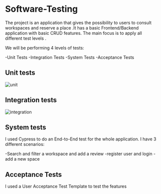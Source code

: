 # Software-Testing

The project is an application that gives the possibility to users to consult workspaces and  reserve a place .It has a basic Frontend/Backend application with basic CRUD 
features. The main focus is to apply all different test levels .


We will be performing 4 levels of tests:

-Unit Tests
-Integration Tests
-System Tests
-Acceptance Tests
## Unit tests
![unit](https://user-images.githubusercontent.com/62261901/172071660-7dfdaed7-7953-405b-ac11-c873f55e7081.PNG)
## Integration tests
![integration](https://user-images.githubusercontent.com/62261901/172071675-45388a12-14c1-4b12-bc65-8f1ebe6d86f0.PNG)
## System tests
I used Cypress to do an End-to-End test for the whole application.
 I have 3 different scenarios:

-Search and filter a workspace and add a review
-register user and login
-add a new space
## Acceptance Tests
I used a User Acceptance Test Template to test the features 

